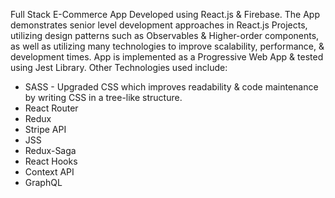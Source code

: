 ﻿Full Stack E-Commerce App Developed using React.js & Firebase. 
The App demonstrates senior level development approaches in React.js Projects, 
utilizing design patterns such as Observables & Higher-order components, 
as well as utilizing many technologies to improve scalability, performance, & development times. 
App is implemented as a Progressive Web App & tested using Jest Library.
Other Technologies used include:
- SASS - Upgraded CSS which improves readability & code maintenance by writing CSS in a tree-like structure.
- React Router
- Redux
- Stripe API
- JSS
- Redux-Saga
- React Hooks
- Context API
- GraphQL
